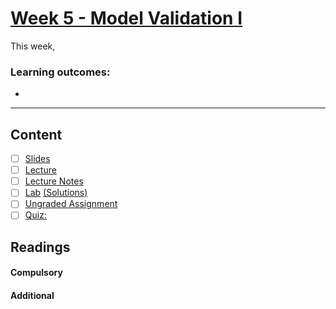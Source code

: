 # [Week 5 - Model Validation I](https://canvas.sussex.ac.uk/courses/31315)
This week, 

### Learning outcomes:

- 

---

## Content
- [ ] [Slides]()
- [ ] [Lecture]()
- [ ] [Lecture Notes]()
- [ ] [Lab]() [(Solutions)]()
- [ ] [Ungraded Assignment]()
- [ ] [Quiz: ]()
 
## Readings
#### Compulsory


#### Additional

